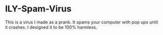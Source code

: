# ILY-Spam-Virus
This is a virus I made as a prank.  It spams your computer with pop ups until it crashes.  I designed it to be 100% harmless.
